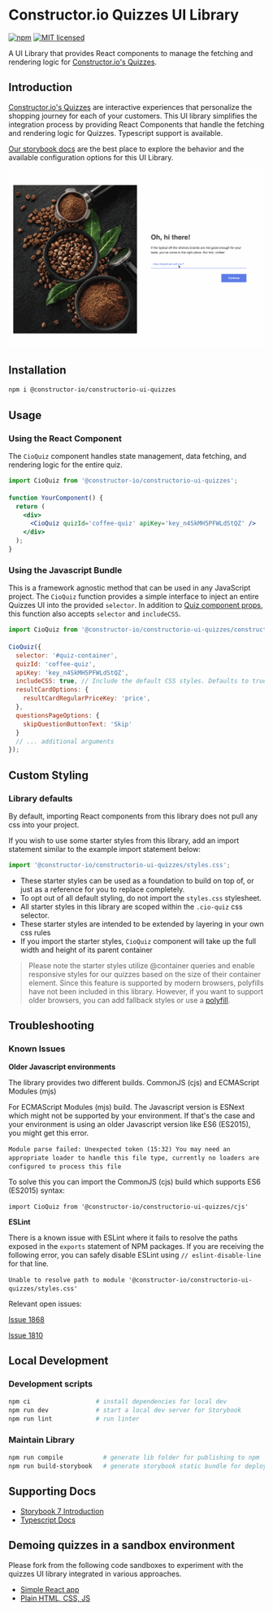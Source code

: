 # Constructor.io Quizzes UI Library

[![npm](https://img.shields.io/npm/v/@constructor-io/constructorio-ui-quizzes)](https://www.npmjs.com/package/@constructor-io/constructorio-ui-quizzes)
[![MIT licensed](https://img.shields.io/badge/license-MIT-blue.svg)](https://github.com/Constructor-io/constructorio-ui-quizzes/blob/main/LICENSE)

A UI Library that provides React components to manage the fetching and rendering logic for [Constructor.io's Quizzes](https://constructor.io/products/quizzes/).

## Introduction

[Constructor.io's Quizzes](https://constructor.io/products/quizzes/) are interactive experiences that personalize the shopping journey for each of your customers. This UI library simplifies the integration process by providing React Components that handle the fetching and rendering logic for Quizzes. Typescript support is available.

[Our storybook docs](https://constructor-io.github.io/constructorio-ui-quizzes) are the best place to explore the behavior and the available configuration options for this UI Library.

![Quizzes-UI-Example](assets/coffee-quiz.gif)

## Installation

```bash
npm i @constructor-io/constructorio-ui-quizzes
```

## Usage

### Using the React Component

The `CioQuiz` component handles state management, data fetching, and rendering logic for the entire quiz.

```jsx
import CioQuiz from '@constructor-io/constructorio-ui-quizzes';

function YourComponent() {
  return (
    <div>
      <CioQuiz quizId='coffee-quiz' apiKey='key_n4SkMH5PFWLdStQZ' />
    </div>
  );
}
```

### Using the Javascript Bundle

This is a framework agnostic method that can be used in any JavaScript project. The `CioQuiz` function provides a simple interface to inject an entire Quizzes UI into the provided `selector`.
In addition to [Quiz component props](https://constructor-io.github.io/constructorio-ui-quizzes/?path=/docs/quiz-component--docs), this function also accepts `selector` and `includeCSS`.

```js
import CioQuiz from '@constructor-io/constructorio-ui-quizzes/constructorio-ui-quizzes-bundled';

CioQuiz({
  selector: '#quiz-container',
  quizId: 'coffee-quiz',
  apiKey: 'key_n4SkMH5PFWLdStQZ',
  includeCSS: true, // Include the default CSS styles. Defaults to true.
  resultCardOptions: {
    resultCardRegularPriceKey: 'price',
  },
  questionsPageOptions: {
    skipQuestionButtonText: 'Skip'
  }
  // ... additional arguments
});
```

## Custom Styling

### Library defaults

By default, importing React components from this library does not pull any css into your project.

If you wish to use some starter styles from this library, add an import statement similar to the example import statement below:

```js
import '@constructor-io/constructorio-ui-quizzes/styles.css';
```

- These starter styles can be used as a foundation to build on top of, or just as a reference for you to replace completely.
- To opt out of all default styling, do not import the `styles.css` stylesheet.
- All starter styles in this library are scoped within the `.cio-quiz` css selector.
- These starter styles are intended to be extended by layering in your own css rules
- If you import the starter styles, `CioQuiz` component will take up the full width and height of its parent container

> Please note the starter styles utilize @container queries and enable responsive styles for our quizzes based on the size of their container element. Since this feature is supported by modern browsers, polyfills have not been included in this library. However, if you want to support older browsers, you can add fallback styles or use a [polyfill](https://github.com/GoogleChromeLabs/container-query-polyfill).

## Troubleshooting

### Known Issues

**Older Javascript environments**

The library provides two different builds. CommonJS (cjs) and ECMAScript Modules (mjs)

For ECMAScript Modules (mjs) build. The Javascript version is ESNext which might not be supported by your environment.
If that's the case and your environment is using an older Javascript version like ES6 (ES2015), you might get this error.

`Module parse failed: Unexpected token (15:32)
You may need an appropriate loader to handle this file type, currently no loaders are configured to process this file`

To solve this you can import the CommonJS (cjs) build which supports ES6 (ES2015) syntax:

`import CioQuiz from '@constructor-io/constructorio-ui-quizzes/cjs'`

**ESLint**

There is a known issue with ESLint where it fails to resolve the paths exposed in the `exports` statement of NPM packages. If you are receiving the following error, you can safely disable ESLint using `// eslint-disable-line` for that line.

`Unable to resolve path to module '@constructor-io/constructorio-ui-quizzes/styles.css'`

Relevant open issues:

[Issue 1868](https://github.com/import-js/eslint-plugin-import/issues/1868)

[Issue 1810](https://github.com/import-js/eslint-plugin-import/issues/1810)

## Local Development

### Development scripts

```bash
npm ci                  # install dependencies for local dev
npm run dev             # start a local dev server for Storybook
npm run lint            # run linter
```

### Maintain Library

```bash
npm run compile           # generate lib folder for publishing to npm
npm run build-storybook   # generate storybook static bundle for deploy with GH Pages
```

## Supporting Docs

- [Storybook 7 Introduction](https://storybook.js.org/docs/7.0/react/get-started/introduction)
- [Typescript Docs](https://www.typescriptlang.org/docs/)

## Demoing quizzes in a sandbox environment

Please fork from the following code sandboxes to experiment with the quizzes UI library integrated in various approaches.

- [Simple React app](https://codesandbox.io/s/quizzes-ui-integration-3cggdh)
- [Plain HTML, CSS, JS](https://codesandbox.io/s/quizzes-ui-integration-plain-4f4dns)
